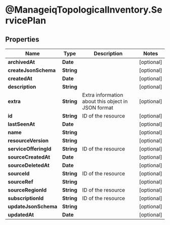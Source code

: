 # @ManageiqTopologicalInventory.ServicePlan

## Properties
Name | Type | Description | Notes
------------ | ------------- | ------------- | -------------
**archivedAt** | **Date** |  | [optional] 
**createJsonSchema** | **String** |  | [optional] 
**createdAt** | **Date** |  | [optional] 
**description** | **String** |  | [optional] 
**extra** | **String** | Extra information about this object in JSON format | [optional] 
**id** | **String** | ID of the resource | [optional] 
**lastSeenAt** | **Date** |  | [optional] 
**name** | **String** |  | [optional] 
**resourceVersion** | **String** |  | [optional] 
**serviceOfferingId** | **String** | ID of the resource | [optional] 
**sourceCreatedAt** | **Date** |  | [optional] 
**sourceDeletedAt** | **Date** |  | [optional] 
**sourceId** | **String** | ID of the resource | [optional] 
**sourceRef** | **String** |  | [optional] 
**sourceRegionId** | **String** | ID of the resource | [optional] 
**subscriptionId** | **String** | ID of the resource | [optional] 
**updateJsonSchema** | **String** |  | [optional] 
**updatedAt** | **Date** |  | [optional] 


